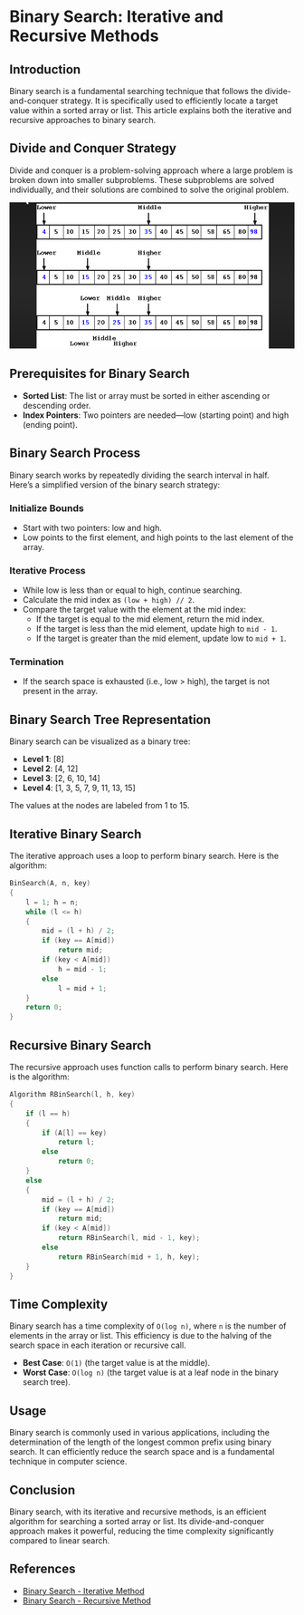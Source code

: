 

# Binary Search: Iterative and Recursive Methods

## Introduction
Binary search is a fundamental searching technique that follows the divide-and-conquer strategy. It is specifically used to efficiently locate a target value within a sorted array or list. This article explains both the iterative and recursive approaches to binary search.

## Divide and Conquer Strategy
Divide and conquer is a problem-solving approach where a large problem is broken down into smaller subproblems. These subproblems are solved individually, and their solutions are combined to solve the original problem.

![Binary Search Process](https://github.com/Sayli08/AlgorithmImages/blob/main/BINARY_SEARCH%20IMAGE.png)


## Prerequisites for Binary Search
- **Sorted List**: The list or array must be sorted in either ascending or descending order.
- **Index Pointers**: Two pointers are needed—low (starting point) and high (ending point).

## Binary Search Process
Binary search works by repeatedly dividing the search interval in half. Here’s a simplified version of the binary search strategy:

### Initialize Bounds
- Start with two pointers: low and high.
- Low points to the first element, and high points to the last element of the array.

### Iterative Process
- While low is less than or equal to high, continue searching.
- Calculate the mid index as `(low + high) // 2`.
- Compare the target value with the element at the mid index:
  - If the target is equal to the mid element, return the mid index.
  - If the target is less than the mid element, update high to `mid - 1`.
  - If the target is greater than the mid element, update low to `mid + 1`.

### Termination
- If the search space is exhausted (i.e., low > high), the target is not present in the array.

## Binary Search Tree Representation
Binary search can be visualized as a binary tree:
- **Level 1**: [8]
- **Level 2**: [4, 12]
- **Level 3**: [2, 6, 10, 14]
- **Level 4**: [1, 3, 5, 7, 9, 11, 13, 15]

The values at the nodes are labeled from 1 to 15.

## Iterative Binary Search
The iterative approach uses a loop to perform binary search. Here is the algorithm:

```cpp
BinSearch(A, n, key)
{
    l = 1; h = n;
    while (l <= h)
    {
        mid = (l + h) / 2;
        if (key == A[mid])
            return mid;
        if (key < A[mid])
            h = mid - 1;
        else
            l = mid + 1;
    }
    return 0;
}
```

## Recursive Binary Search
The recursive approach uses function calls to perform binary search. Here is the algorithm:

```cpp
Algorithm RBinSearch(l, h, key)
{
    if (l == h)
    {
        if (A[l] == key)
            return l;
        else
            return 0;
    }
    else
    {
        mid = (l + h) / 2;
        if (key == A[mid])
            return mid;
        if (key < A[mid])
            return RBinSearch(l, mid - 1, key);
        else
            return RBinSearch(mid + 1, h, key);
    }
}
```

## Time Complexity
Binary search has a time complexity of `O(log n)`, where `n` is the number of elements in the array or list. This efficiency is due to the halving of the search space in each iteration or recursive call.

- **Best Case**: `O(1)` (the target value is at the middle).
- **Worst Case**: `O(log n)` (the target value is at a leaf node in the binary search tree).

## Usage
Binary search is commonly used in various applications, including the determination of the length of the longest common prefix using binary search. It can efficiently reduce the search space and is a fundamental technique in computer science.

## Conclusion
Binary search, with its iterative and recursive methods, is an efficient algorithm for searching a sorted array or list. Its divide-and-conquer approach makes it powerful, reducing the time complexity significantly compared to linear search.

## References
- [Binary Search - Iterative Method](https://youtu.be/C2apEw9pgtw?si=M1VaEdWssMjasFcL)
- [Binary Search - Recursive Method](https://youtu.be/uEUXGcc2VXM?si=8MW-TF891WLJWs2P)


